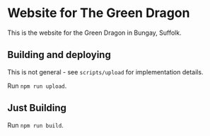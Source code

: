 # Website for The Green Dragon

This is the website for the Green Dragon in Bungay, Suffolk.

## Building and deploying

This is not general - see `scripts/upload` for implementation details.

Run `npm run upload`.

## Just Building

Run `npm run build`.

